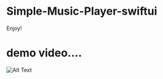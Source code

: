 # Simple-Music-Player-swiftui

Enjoy!

#  demo video....





![Alt Text](https://j.gifs.com/gZlz7j.gif)

